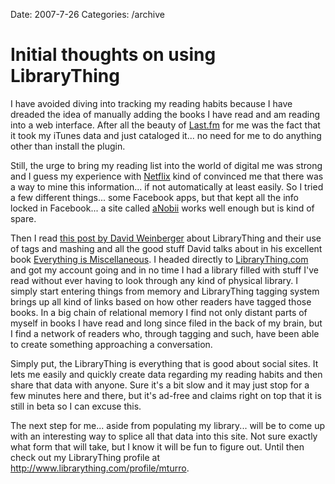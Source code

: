 Date: 2007-7-26
Categories: /archive

# Initial thoughts on using LibraryThing

I have avoided diving into tracking my reading habits because I have dreaded the idea of manually adding the books I have read and am reading into a web interface.  After all the beauty of <a href="http://www.last.fm/user/mturro">Last.fm</a> for me was the fact that it took my iTunes data and just cataloged it... no need for me to do anything other than install the plugin.

Still, the urge to bring my reading list into the world of digital me was strong and I guess my experience with <a href="http://www.netflix.com">Netflix</a> kind of convinced me that there was a way to mine this information... if not automatically at least easily.  So I tried a  few different things... some Facebook apps, but that kept all the info locked in Facebook... a site called <a href="http://www.anobii.com/people/mturro/">aNobii</a> works well enough but is kind of spare.

Then I read <a href="http://www.hyperorg.com/blogger/mtarchive/tagmashes_from_librarything.html">this post by David Weinberger</a> about LibraryThing and their use of tags and mashing and all the good stuff David talks about in his excellent book <a href="http://www.everythingismiscellaneous.com/">Everything is Miscellaneous</a>.  I headed directly to <a href="http://www.librarything.com/">LibraryThing.com</a> and got my account going and in no time I had a library filled with stuff I've read without ever having to look through any kind of physical library.  I simply start entering things from memory and LibraryThing tagging system brings up all kind of links based on how other readers have tagged those books.  In a big chain of relational memory I find not only distant parts of myself in books I have read and long since filed in the back of my brain, but I find a network of readers who, through tagging and such, have been able to create something approaching a conversation.

Simply put, the LibraryThing is everything that is good about social sites.  It lets me easily and quickly create data regarding my reading habits and then share that data with anyone.  Sure it's a bit slow and it may just stop for a few minutes here and there, but it's ad-free and claims right on top that it is still in beta so I can excuse this.

The next step for me... aside from populating my library... will be to come up with an interesting way to splice all that data into this site.  Not sure exactly what form that will take, but I know it will be fun to figure out.  Until then check out my LibraryThing profile at <a href="http://www.librarything.com/profile/mturro">http://www.librarything.com/profile/mturro</a>.
